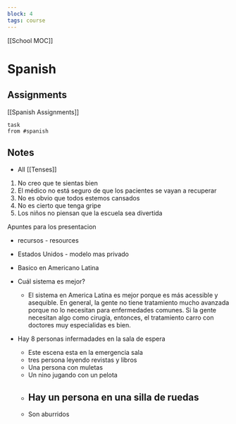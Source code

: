 ```yaml
---
block: 4
tags: course
---
```


[[School MOC]]
# Spanish


## Assignments
[[Spanish Assignments]]
```dataview
task
from #spanish 
```

## Notes
- All [[Tenses]]

1. No creo que te sientas bien
2. El médico no está seguro de que los pacientes se vayan a recuperar
3. No es obvio que todos estemos cansados
4. No es cierto que tenga gripe
5. Los niños no piensan que la escuela sea divertida

Apuntes para los presentacion
- recursos - resources
- Estados Unidos - modelo mas privado
- Basico en Americano Latina
- Cuál sistema es mejor?
	- El sistema en America Latina es mejor porque es más acessible y asequible. En general, la gente no tiene tratamiento mucho avanzada porque no lo necesitan para enfermedades comunes. Si la gente necesitan algo como cirugía, entonces, el tratamiento carro con doctores muy especialidas es bien.


- Hay 8 personas infermadades en la sala de espera
	- Este escena esta en la emergencia sala
	- tres persona leyendo revistas y libros
	- Una persona con muletas
	- Un nino jugando con un pelota
	- Hay un persona en una silla de ruedas
		- 
	- Son aburridos